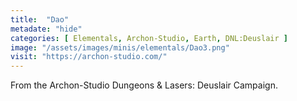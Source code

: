 ```yaml
---
title:  "Dao"
metadate: "hide"
categories: [ Elementals, Archon-Studio, Earth, DNL:Deuslair ]
image: "/assets/images/minis/elementals/Dao3.png"
visit: "https://archon-studio.com/"
---
```

From the Archon-Studio Dungeons & Lasers: Deuslair Campaign.